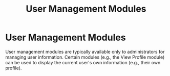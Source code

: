 ﻿---
uid: user-management-modules
topic: user-management-modules
locale: en
title: User Management Modules
dnneditions: 
dnnversion: 09.02.00
parent-topic: administrators-included-modules-overview
---

# User Management Modules

User management modules are typically available only to administrators for managing user information. Certain modules (e.g., the View Profile module) can be used to display the current user's own information (e.g., their own profile).
